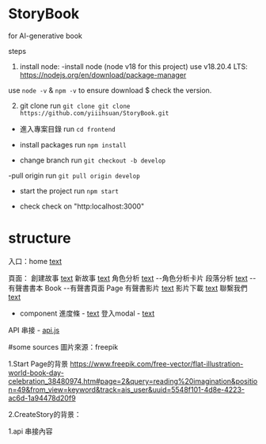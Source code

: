 # StoryBook
for AI-generative book

steps
1. install node:
-install node (node v18 for this project)
use v18.20.4 LTS: 
https://nodejs.org/en/download/package-manager

use `node -v` & `npm -v` to ensure download $ check the version.

2. git clone
run `git clone git clone https://github.com/yiiihsuan/StoryBook.git`

- 進入專案目錄
run `cd frontend`

- install packages
run `npm install`

- change branch
run `git checkout -b develop`

-pull origin
run `git pull origin develop`

- start the project
run `npm start`

- check 
check on "http:localhost:3000"




# structure
入口：home [text](frontend/src/pages/StartPage.js)


頁面：
創建故事 [text](frontend/src/pages/CreateStory.js)
新故事 [text](frontend/src/pages/NewStory.js)
角色分析  [text](frontend/src/pages/CharacterAnalyze.js)
  --角色分析卡片
段落分析 [text](frontend/src/pages/ParagraphAnalyze.js)
  --有聲書書本 Book
  --有聲書頁面 Page
有聲書影片  [text](frontend/src/pages/NewVideo.js)
影片下載  [text](frontend/src/pages/DownloadVideo.js)
聯繫我們 [text](frontend/src/pages/ContactPage.js)

- component
進度條 - [text](frontend/src/component/ProgressContainer.js)
登入modal - [text](frontend/src/component/LoginModal.js)

API 串接 - [api.js](frontend/src/api.js)



#some sources
圖片來源：freepik

1.Start Page的背景
https://www.freepik.com/free-vector/flat-illustration-world-book-day-celebration_38480974.htm#page=2&query=reading%20imagination&position=49&from_view=keyword&track=ais_user&uuid=5548f101-4d8e-4223-ac6d-1a94478d20f9

2.CreateStory的背景：

1.api 串接內容


